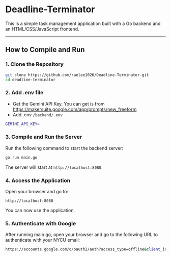 # Deadline-Terminator

This is a simple task management application built with a Go backend and an HTML/CSS/JavaScript frontend.

---

## How to Compile and Run

### 1. Clone the Repository

```bash
git clone https://github.com/raelee1026/Deadline-Terminator.git
cd deadline-terminator
```

### 2. Add .env file

- Get the Gemini API Key. You can get is from  https://makersuite.google.com/app/prompts/new_freeform
- Add .env  `/backend/.env`
```bash
GEMINI_API_KEY=
```

### 3. Compile and Run the Server

Run the following command to start the backend server:

```bash
go run main.go
```

The server will start at `http://localhost:8080`.

### 4. Access the Application

Open your browser and go to:

```plaintext
http://localhost:8080
```
You can now use the application.

### 5. Authenticate with Google
After running main.go, open your browser and go to the following URL to authenticate with your NYCU email:
```bash
https://accounts.google.com/o/oauth2/auth?access_type=offline&client_id=997285622302-goltvajj196rm1ims0sijhgbvro82cad.apps.googleusercontent.com&redirect_uri=http%3A%2F%2Flocalhost%3A8080%2Foauth2%2Fcallback&response_type=code&scope=https%3A%2F%2Fwww.googleapis.com%2Fauth%2Fgmail.readonly&state=state-token
```

